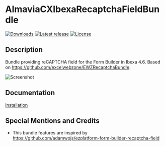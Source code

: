 # AlmaviaCXIbexaRecaptchaFieldBundle

[![Downloads](https://img.shields.io/packagist/dt/adamwojs/ezplatform-form-builder-recaptcha-field.svg?style=flat-square)](https://packagist.org/packages/adamwojs/ezplatform-form-builder-recaptcha-field)
[![Latest release](https://img.shields.io/github/release/adamwojs/ezplatform-form-builder-recaptcha-field.svg?style=flat-square)](https://github.com/adamwojs/ezplatform-form-builder-recaptcha-field/releases)
[![License](https://img.shields.io/packagist/l/adamwojs/ezplatform-form-builder-recaptcha-field.svg?style=flat-square)](LICENSE)

## Description

Bundle providing reCAPTCHA field for the Form Builder in Ibexa 4.6. Based on https://github.com/excelwebzone/EWZRecaptchaBundle.

![Screenshot](docs/SCREENSHOT.png)

## Documentation

[Installation](docs/INSTALL.md)

Special Mentions and Credits
----------------------------

- This bundle features are inspired by https://github.com/adamwojs/ezplatform-form-builder-recaptcha-field
